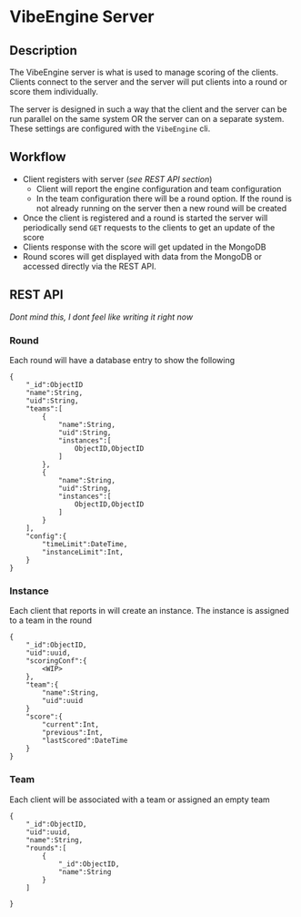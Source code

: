 # VibeEngine Server
## Description
The VibeEngine server is what is used to manage scoring of the clients. Clients connect to the server and the server will put clients into a round or score them individually.  

The server is designed in such a way that the client and the server can be run parallel on the same system OR the server can on a separate system. These settings are configured with the `VibeEngine` cli. 

## Workflow
- Client registers with server (*see REST API section*)
    - Client will report the engine configuration and team configuration
    - In the team configuration there will be a round option. If the round is not already running on the server then a new round will be created
- Once the client is registered and a round is started the server will periodically send `GET` requests to the clients to get an update of the score
- Clients response with the score will get updated in the MongoDB  
- Round scores will get displayed with data from the MongoDB or accessed directly via the REST API.

## REST API
*Dont mind this, I dont feel like writing it right now*



### Round
Each round will have a database entry to show the following
```
{
    "_id":ObjectID
    "name":String,
    "uid":String,
    "teams":[
        {
            "name":String,
            "uid":String,
            "instances":[
                ObjectID,ObjectID
            ]
        },
        {
            "name":String,
            "uid":String,
            "instances":[
                ObjectID,ObjectID
            ]
        }
    ],
    "config":{
        "timeLimit":DateTime,
        "instanceLimit":Int,
    }
}
```

### Instance
Each client that reports in will create an instance. The instance is assigned to a team in the round
```
{
    "_id":ObjectID,
    "uid":uuid,
    "scoringConf":{
        <WIP>
    },
    "team":{
        "name":String,
        "uid":uuid
    }
    "score":{
        "current":Int,
        "previous":Int,
        "lastScored":DateTime
    }
}
```

### Team
Each client will be associated with a team or assigned an empty team
```
{
    "_id":ObjectID,
    "uid":uuid,
    "name":String,
    "rounds":[
        {
            "_id":ObjectID,
            "name":String
        }
    ]
    
}
```
